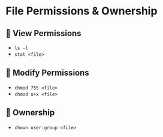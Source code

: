 # File Permissions & Ownership

## 🔹 View Permissions
- `ls -l`
- `stat <file>`

## 🔹 Modify Permissions
- `chmod 755 <file>`
- `chmod u+x <file>`

## 🔹 Ownership
- `chown user:group <file>`